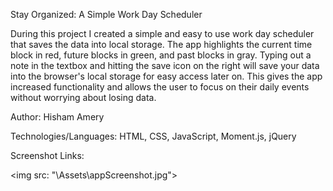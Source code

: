 Stay Organized: A Simple Work Day Scheduler 

During this project I created a simple and easy to use work day scheduler that saves the data into local storage. The app highlights the current time block in red, future blocks in green,
and past blocks in gray. Typing out a note in the textbox and hitting the save icon on the right will save your data into the browser's local storage for easy access later on. 
This gives the app increased functionality and allows the user to focus on their daily events without worrying about losing data. 



Author: Hisham Amery

Technologies/Languages: HTML, CSS, JavaScript, Moment.js, jQuery

Screenshot Links:

<img src: "\Assets\appScreenshot.jpg"> 





